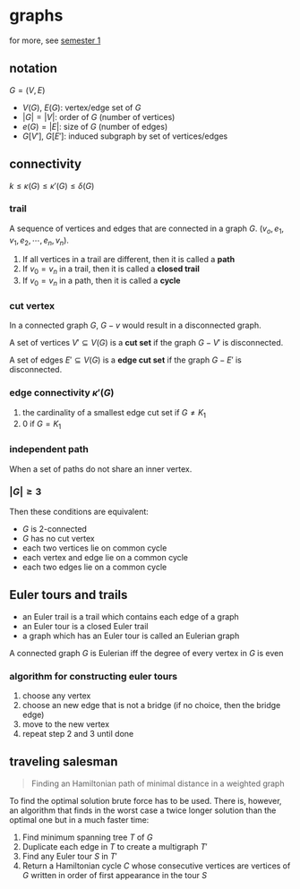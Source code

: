 # graphs

for more, see [semester 1](../../semester_1/discrete_math/graphs.html)

## notation

$G = (V, E)$

- $V(G)$, $E(G)$: vertex/edge set of $G$
- $|G| = |V|$: order of $G$ (number of vertices)
- $e(G) = |E|$: size of $G$ (number of edges)
- $G[V']$, $G[E']$: induced subgraph by set of vertices/edges

## connectivity

$k \le \kappa(G) \le \kappa'(G) \le \delta(G)$

### trail

A sequence of vertices and edges that are connected in a graph $G$. ($v_o, e_1, v_1, e_2, \cdots, e_n, v_n$).

1. If all vertices in a trail are different, then it is called a **path**
2. If $v_0 = v_n$ in a trail, then it is called a **closed trail**
3. If $v_0 = v_n$ in a path, then it is called a **cycle**

### cut vertex

In a connected graph $G$, $G - v$ would result in a disconnected graph.

A set of vertices $V' \subseteq V(G)$ is a **cut set** if the graph $G - V'$ is disconnected.

A set of edges $E' \subseteq V(G)$ is a **edge cut set** if the graph $G - E'$ is disconnected.

### edge connectivity $\kappa'(G)$

1. the cardinality of a smallest edge cut set if $G \ne K_1$
2. 0 if $G=K_1$

### independent path

When a set of paths do not share an inner vertex.

### $|G| \ge 3$

Then these conditions are equivalent:

- $G$ is 2-connected
- $G$ has no cut vertex
- each two vertices lie on common cycle
- each vertex and edge lie on a common cycle
- each two edges lie on a common cycle

## Euler tours and trails

- an Euler trail is a trail which contains each edge of a graph
- an Euler tour is a closed Euler trail
- a graph which has an Euler tour is called an Eulerian graph

A connected graph $G$ is Eulerian iff the degree of every vertex in $G$ is even

### algorithm for constructing euler tours

1. choose any vertex
2. choose an new edge that is not a bridge (if no choice, then the bridge edge)
3. move to the new vertex
4. repeat step 2 and 3 until done

## traveling salesman

> Finding an Hamiltonian path of minimal distance in a weighted graph

To find the optimal solution brute force has to be used. There is, however, an algorithm that finds in the worst case a twice longer solution than the optimal one but in a much faster time:

1. Find minimum spanning tree $T$ of $G$
2. Duplicate each edge in $T$ to create a multigraph $T'$
3. Find any Euler tour $S$ in $T'$
4. Return a Hamiltonian cycle $C$ whose consecutive vertices are vertices of $G$ written in order of first appearance in the tour $S$

